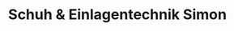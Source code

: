 ---
title: "Schuh & Einlagentechnik Simon"
url: /regenstauf/schuh-und-einlagentechnik-simon/
shop: Schuhe
---